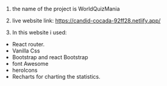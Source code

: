 1. the name of the project is WorldQuizMania

2. live website link: https://candid-cocada-92ff28.netlify.app/

3. In this website i used:

- React router.
- Vanilla Css
- Bootstrap and react Bootstrap
- font Awesome
- heroIcons
- Recharts for charting the statistics.
